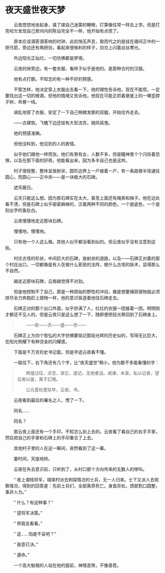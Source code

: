 # 夜天盛世夜天梦

　　云夜悠悠地坐起身，揉了揉自己迷蒙的睡眼，打算像往常一样去上学。但是打完哈欠发现自己房间内的陈设完全不一样，他开始有点慌了。

　　原本应该滴答滴答响的时钟，此刻悄无声息，取而代之的是挂在寝间正中的一把弓箭，旁边还有两把剑，看起来很锋利的样子，剑刃上闪着丝丝寒光。

　　外边阳光正灿烂。一切仿佛都是梦境。

　　云夜的床旁边，有一套衣服，看样子似乎是他的。是那种古时的汉服。

　　他有点打颤。不知怎的有一种不好的预感。

　　不管怎样，他决定穿上衣服出去看一下，他的理性告诉他，现在不能慌，一定要找出这一切的根源。但他的情绪又告诉他，他现在可能正抓着悬崖上的一棵歪脖子树，命悬一线。

　　胡乱地穿了衣服，安定了一下自己稍微发颤的双腿，开始往外走去。

　　——古建筑。飞檐下边还挂有大型流苏，随风摇曳。

　　他的预感准确。

　　但他没料到，他见到的人的表情。

　　似乎他们跟他一样慌张。他们有男有女，人数不多，但是瞳神里个个闪烁着恐惧，以及在那下面的好奇。他能看出来，因为多半自己也是这样。

　　村子很规整，整体呈放射状，圆形边界上一户接着一户，有一条路做半径通往圆心，而圆心——正中央——是一块极大的石碑。

　　遮天蔽日。

　　云天只能这么想。因为那石碑实在太大，甚至上面还有绳索和梯子。他在远处看不清，但是石碑上似乎密密麻麻的，泛着两种不同的颜色，一个是底色，一个是刻出字的鱼肚白。

　　云夜慢慢地走近那块石碑。

　　慢慢地，慢慢地。

　　只有他一个人这么做。其他人似乎都没看到似的。但云夜似乎没有注意到这些。

　　村庄古怪的形状，中间巨大的石碑，放射状的道路，以及——石碑正对着的那个村庄出口，一切都像是有人在做什么邪恶的法阵，做什么古怪的妖术，显得那么不自然。

　　越走近那块石碑，云南越觉得不对劲。

　　但是他控制不了自己。那是一种原始的野性的冲动，像是想要捕获猎物就必须拼尽全力奔跑赶上猎物一样，他的意识驱逐着他往石碑走去。

　　石碑正对的那个出口外面，似乎挤满了人，红红的衣服一团接着一团。明明刚才都还不见人的。但是云夜只是这么想了一下，随即便把目光移回到了石碑身上。

> 　　——夜——天——盛——世——
>

　　石碑正上方四个恢弘的大字仿佛要铭记那段光辉的历史似的，写得无比巨大，在阳光照耀下有种烫金的闪耀感。

　　下面是千万言的史书记载，但是字迹云夜看不懂。

　　一路往下，右下角还有几个字，比“夜天盛世”稍小，他为数不多能看懂的字：

> 　　辉煌过往，迟念，渐忘，遂记，无他者迫。咸谏，未录，私以记者，望后者以鉴，离于幻境。
>
> 　　公元壹玖壹玖年，云夜，书。
>

　　云夜看到最后的署名之人，愣了一下。

　　同名……

　　同名？

　　那云夜上面还有一个手印，不知怎么刻上去的。云夜看了看自己的右手手掌，然后把自己的手掌和石碑上的手印重合了上去。

　　其他村子里的人在这一瞬间，突然看到了这一幕。

　　霎时间，天旋地转。

　　云夜在失去意识前，只听到了，从村口那个方向传来的无数人的惨叫。

　　“ 夜上诹枝将军，城南村派去刺探情况的士兵，无一人归来。士下又派人去观察情况，得到的回答是：先前士兵们，全部离奇死亡。身首异处。颈部割口圆整，事非人为。”

　　“ 什么？有这种事？”

　　“ 望将军决策。”

　　“ 带我去看看。”

　　“ 这……怕是不妥吧？”

　　“ 我意已决。”

　　“ 遵命。”

　　一个高大魁梧的人站在他的面前，神情恶煞，不像善茬。
